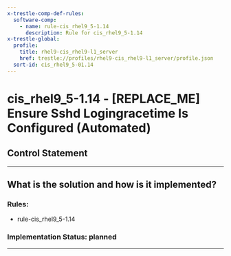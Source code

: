 ```yaml
---
x-trestle-comp-def-rules:
  software-comp:
    - name: rule-cis_rhel9_5-1.14
      description: Rule for cis_rhel9_5-1.14
x-trestle-global:
  profile:
    title: rhel9-cis_rhel9-l1_server
    href: trestle://profiles/rhel9-cis_rhel9-l1_server/profile.json
  sort-id: cis_rhel9_5-01.14
---
```


# cis_rhel9_5-1.14 - \[REPLACE_ME\] Ensure Sshd Logingracetime Is Configured (Automated)

## Control Statement

______________________________________________________________________

## What is the solution and how is it implemented?

<!-- For implementation status enter one of: implemented, partial, planned, alternative, not-applicable -->

<!-- Note that the list of rules under ### Rules: is read-only and changes will not be captured after assembly to JSON -->

<!-- Add control implementation description here for control: cis_rhel9_5-1.14 -->

### Rules:

  - rule-cis_rhel9_5-1.14

### Implementation Status: planned

______________________________________________________________________
